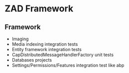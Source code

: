 ﻿# ZAD Framework

## Framework

- Imaging
- Media indexing integration tests
- Entity framework integration tests
- CapDistributedMessageHandlerFactory unit tests
- Databases projects
- Settings/Permissions/Features integration test like abp
